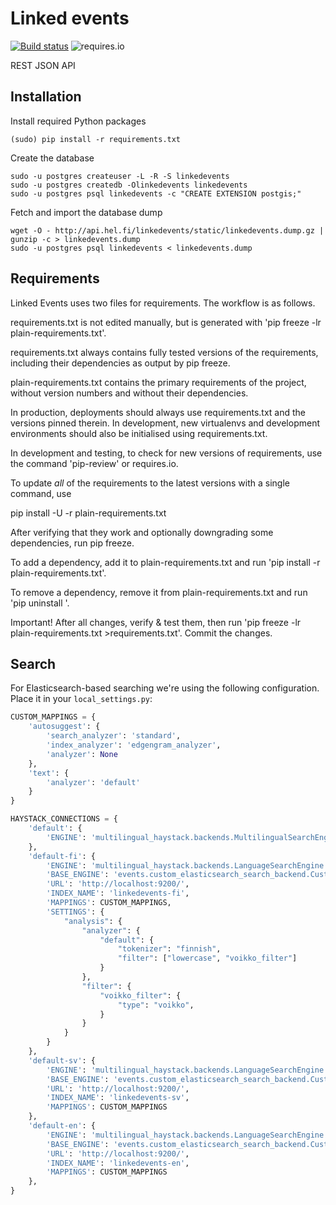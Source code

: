 # Linked events

[![Build status](https://travis-ci.org/City-of-Helsinki/linkedevents.svg)](https://travis-ci.org/City-of-Helsinki/linkedevents)
![requires.io](https://requires.io/github/City-of-Helsinki/linkedevents/requirements.svg?branch=master)

REST JSON API

Installation
------------

Install required Python packages

```
(sudo) pip install -r requirements.txt
```

Create the database

```
sudo -u postgres createuser -L -R -S linkedevents
sudo -u postgres createdb -Olinkedevents linkedevents
sudo -u postgres psql linkedevents -c "CREATE EXTENSION postgis;"
```

Fetch and import the database dump
```
wget -O - http://api.hel.fi/linkedevents/static/linkedevents.dump.gz | gunzip -c > linkedevents.dump
sudo -u postgres psql linkedevents < linkedevents.dump
```

Requirements
------------

Linked Events uses two files for requirements. The workflow is as follows.

requirements.txt is not edited manually, but is generated
with 'pip freeze -lr plain-requirements.txt'.

requirements.txt always contains fully tested versions of
the requirements, including their dependencies as output
by pip freeze.

plain-requirements.txt contains the primary requirements
of the project, without version numbers and without their
dependencies.

In production, deployments should always use requirements.txt
and the versions pinned therein. In development, new virtualenvs
and development environments should also be initialised using
requirements.txt.

In development and testing, to check for new versions
of requirements, use the command 'pip-review' or requires.io.

To update ​*all*​ of the requirements to the latest versions
with a single command, use

   pip install -U -r plain-requirements.txt

After verifying that they work and optionally downgrading
some dependencies, run pip freeze.

To add a dependency, add it to plain-requirements.txt and
run 'pip install -r plain-requirements.txt'.

To remove a dependency, remove it from plain-requirements.txt
and run 'pip uninstall <NAME-OF-DEPENDENCY>'.

Important! After all changes, verify & test them, then run
'pip freeze -lr plain-requirements.txt >requirements.txt'.
Commit the changes.


Search
------

For Elasticsearch-based searching we're using the following configuration.
Place it in your `local_settings.py`:

```python
CUSTOM_MAPPINGS = {
    'autosuggest': {
        'search_analyzer': 'standard',
        'index_analyzer': 'edgengram_analyzer',
        'analyzer': None
    },
    'text': {
        'analyzer': 'default'
    }
}

HAYSTACK_CONNECTIONS = {
    'default': {
        'ENGINE': 'multilingual_haystack.backends.MultilingualSearchEngine',
    },
    'default-fi': {
        'ENGINE': 'multilingual_haystack.backends.LanguageSearchEngine',
        'BASE_ENGINE': 'events.custom_elasticsearch_search_backend.CustomEsSearchEngine',
        'URL': 'http://localhost:9200/',
        'INDEX_NAME': 'linkedevents-fi',
        'MAPPINGS': CUSTOM_MAPPINGS,
        'SETTINGS': {
            "analysis": {
                "analyzer": {
                    "default": {
                        "tokenizer": "finnish",
                        "filter": ["lowercase", "voikko_filter"]
                    }
                },
                "filter": {
                    "voikko_filter": {
                        "type": "voikko",
                    }
                }
            }
        }
    },
    'default-sv': {
        'ENGINE': 'multilingual_haystack.backends.LanguageSearchEngine',
        'BASE_ENGINE': 'events.custom_elasticsearch_search_backend.CustomEsSearchEngine',
        'URL': 'http://localhost:9200/',
        'INDEX_NAME': 'linkedevents-sv',
        'MAPPINGS': CUSTOM_MAPPINGS
    },
    'default-en': {
        'ENGINE': 'multilingual_haystack.backends.LanguageSearchEngine',
        'BASE_ENGINE': 'events.custom_elasticsearch_search_backend.CustomEsSearchEngine',
        'URL': 'http://localhost:9200/',
        'INDEX_NAME': 'linkedevents-en',
        'MAPPINGS': CUSTOM_MAPPINGS
    },
}
```
